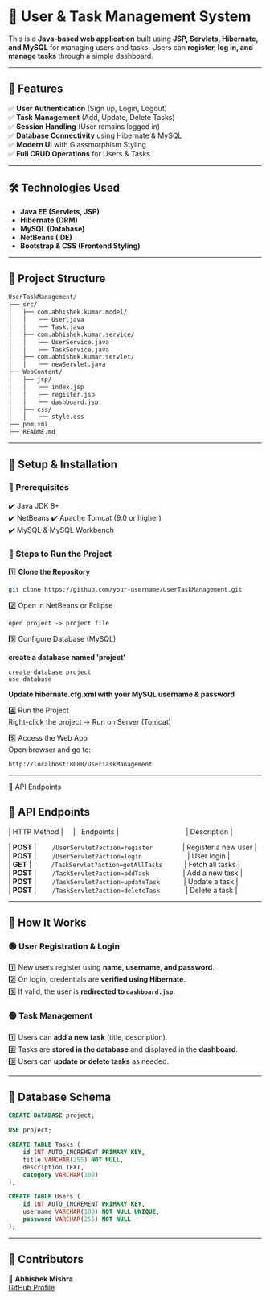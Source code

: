 # 📌 User & Task Management System  

This is a **Java-based web application** built using **JSP, Servlets, Hibernate, and MySQL** for managing users and tasks. Users can **register, log in, and manage tasks** through a simple dashboard.  

---

## 🚀 Features  
✅ **User Authentication** (Sign up, Login, Logout)  
✅ **Task Management** (Add, Update, Delete Tasks)  
✅ **Session Handling** (User remains logged in)  
✅ **Database Connectivity** using Hibernate & MySQL  
✅ **Modern UI** with Glassmorphism Styling  
✅ **Full CRUD Operations** for Users & Tasks  

---

## 🛠️ Technologies Used  
- **Java EE (Servlets, JSP)**  
- **Hibernate (ORM)**  
- **MySQL (Database)**  
- **NetBeans (IDE)**  
- **Bootstrap & CSS (Frontend Styling)**  

---

## 📂 Project Structure  
```bash
UserTaskManagement/
├── src/
│   ├── com.abhishek.kumar.model/
│   │   ├── User.java
│   │   ├── Task.java
│   ├── com.abhishek.kumar.service/
│   │   ├── UserService.java
│   │   ├── TaskService.java
│   ├── com.abhishek.kumar.servlet/
│   │   ├── newServlet.java
├── WebContent/
│   ├── jsp/
│   │   ├── index.jsp
│   │   ├── register.jsp
│   │   ├── dashboard.jsp
│   ├── css/
│   │   ├── style.css
├── pom.xml
├── README.md
```

---
## 📌 Setup & Installation  

### 🔹 Prerequisites  
✔️ Java JDK 8+  
✔️ NetBeans 
✔️ Apache Tomcat (9.0 or higher)  
✔️ MySQL & MySQL Workbench  

### 🔹 Steps to Run the Project  

1️⃣ **Clone the Repository**  
```sh
git clone https://github.com/your-username/UserTaskManagement.git
```

2️⃣ Open in NetBeans or Eclipse 
 ```
open project -> project file
```
3️⃣ Configure Database (MySQL) 
 
**create a database named 'project'**
```
create database project
use database
```
**Update hibernate.cfg.xml with your MySQL username & password** 
 
4️⃣ Run the Project  
Right-click the project → Run on Server (Tomcat)  

5️⃣ Access the Web App  
Open browser and go to:
```
http://localhost:8080/UserTaskManagement
```
--- 
📌 API Endpoints
## 📌 API Endpoints  

| HTTP Method |&nbsp;&nbsp;&nbsp;&nbsp; | &nbsp; Endpoints  | &nbsp;&nbsp; &nbsp; &nbsp; &nbsp; &nbsp; &nbsp; &nbsp; &nbsp;  &nbsp; &nbsp; &nbsp; &nbsp; &nbsp; &nbsp; &nbsp; &nbsp; | Description | 
  

| **POST**   |&nbsp; &nbsp; &nbsp; &nbsp;    `/UserServlet?action=register` &nbsp; &nbsp; &nbsp; &nbsp; &nbsp; &nbsp; &nbsp;  | Register a new user    |  
| **POST**   |&nbsp; &nbsp; &nbsp; &nbsp;  `/UserServlet?action=login`     &nbsp; &nbsp; &nbsp; &nbsp; &nbsp; &nbsp; &nbsp; &nbsp; &nbsp; &nbsp; &nbsp;   | User login             |  
| **GET**    |&nbsp; &nbsp; &nbsp; &nbsp; &nbsp;  `/TaskServlet?action=getAllTasks`  &nbsp; &nbsp; &nbsp; &nbsp; &nbsp; | Fetch all tasks |   
| **POST**   |&nbsp; &nbsp; &nbsp; &nbsp;  `/TaskServlet?action=addTask`   &nbsp; &nbsp; &nbsp; &nbsp; &nbsp; &nbsp; &nbsp; &nbsp; | Add a new task         |  
| **POST**   |&nbsp; &nbsp; &nbsp; &nbsp;  `/TaskServlet?action=updateTask`  &nbsp; &nbsp; &nbsp; &nbsp; &nbsp; &nbsp;| Update a task         |  
| **POST**   |&nbsp; &nbsp; &nbsp; &nbsp;  `/TaskServlet?action=deleteTask`  &nbsp; &nbsp; &nbsp; &nbsp; &nbsp; &nbsp; | Delete a task         |   

---
## 📌 How It Works  

### 🟢 User Registration & Login  
1️⃣ New users register using **name, username, and password**.  
2️⃣ On login, credentials are **verified using Hibernate**.  
3️⃣ If valid, the user is **redirected to `dashboard.jsp`**.  

### 🟢 Task Management  
1️⃣ Users can **add a new task** (title, description).  
2️⃣ Tasks are **stored in the database** and displayed in the **dashboard**.  
3️⃣ Users can **update or delete tasks** as needed.  

---
## 📌 Database Schema  

```sql
CREATE DATABASE project;

USE project;

CREATE TABLE Tasks (
    id INT AUTO_INCREMENT PRIMARY KEY,
    title VARCHAR(255) NOT NULL,
    description TEXT,
    category VARCHAR(100)
);

CREATE TABLE Users (
    id INT AUTO_INCREMENT PRIMARY KEY,
    username VARCHAR(100) NOT NULL UNIQUE,
    password VARCHAR(255) NOT NULL
);
```
---

## 📌 Contributors  

👤 **Abhishek Mishra**  
[GitHub Profile](https://github.com/Abhishek-Mishra31)  

